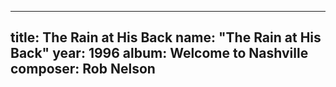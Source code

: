 
---
title: The Rain at His Back
name: "The Rain at His Back"
year:  1996
album: Welcome to Nashville
composer: Rob Nelson
---
